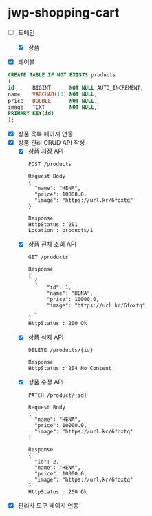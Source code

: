 # jwp-shopping-cart

- [ ] 도메인
  - [x] 상품


- [x] 테이블

```sql
CREATE TABLE IF NOT EXISTS products
(
id      BIGINT      NOT NULL AUTO_INCREMENT,
name    VARCHAR(10) NOT NULL,
price   DOUBLE      NOT NULL,
image   TEXT        NOT NULL,
PRIMARY KEY(id)
);
```


- [x] 상품 목록 페이지 연동
- [x] 상품 관리 CRUD API 작성
  - [x] 상품 저장 API
    ```
    POST /products
    
    Request Body
    {
      "name": "HENA",
      "price": 10000.0,
      "image": "https://url.kr/6foxtq"
    }
    
    Response
    HttpStatus : 201
    Location : products/1
    ```
  - [x] 상품 전체 조회 API
    ```
    GET /products
    
    Response
    [
      {
          "id": 1,
          "name": "HENA",
          "price": 10000.0,
          "image": "https://url.kr/6foxtq"
      }
    ]
    HttpStatus : 200 Ok
    ```
  - [x] 상품 삭제 API
    ```
    DELETE /products/{id}
    
    Response
    HttpStatus : 204 No Content
    ```
  - [x] 상품 수정 API
    ```
    PATCH /product/{id}
    
    Request Body
    {
      "name": "HENA",
      "price": 10000.0,
      "image": "https://url.kr/6foxtq"
    }
    
    Response
    {
      "id": 2,
      "name": "HENA",
      "price": 10000.0,
      "image": "https://url.kr/6foxtq"
    }
    HttpStatus : 200 Ok
    ```
- [x] 관리자 도구 페이지 연동
